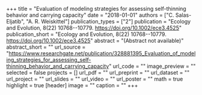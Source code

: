 +++
title = "Evaluation of modeling strategies for assessing self-thinning behavior  and carrying capacity"
date = "2018-01-01"
authors = ["C. Salas-Eljatib", "A. R. Weiskittel"]
publication_types = ["2"]
publication = "Ecology and Evolution, 8(22) 10768--10779. https://doi.org/10.1002/ece3.4525"
publication_short = "Ecology and Evolution, 8(22) 10768--10779. https://doi.org/10.1002/ece3.4525"
abstract = "(Abstract not available)"
abstract_short = ""
url_source = "https://www.researchgate.net/publication/328881395_Evaluation_of_modeling_strategies_for_assessing_self-thinning_behavior_and_carrying_capacity"
url_code = ""
image_preview = ""
selected = false
projects = []
url_pdf = ""
url_preprint = ""
url_dataset = ""
url_project = ""
url_slides = ""
url_video = ""
url_poster = ""
math = true
highlight = true
[header]
image = ""
caption = ""
+++
